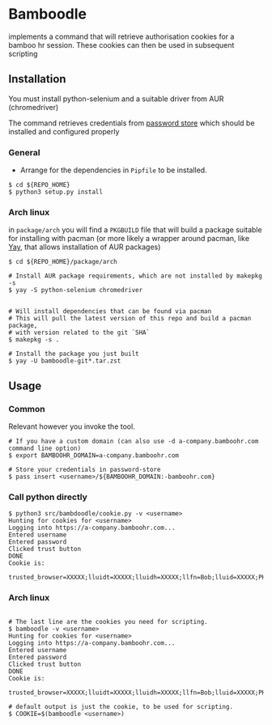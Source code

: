# Bamboodle

implements a command that will retrieve authorisation cookies for a
bamboo hr session. These cookies can then be used in subsequent
scripting

## Installation

You must install python-selenium and a suitable driver from AUR
(chromedriver)

The command retrieves credentials from [password
store](https://github.com/zx2c4/password-store) which should be
installed and configured properly

### General

* Arrange for the dependencies in `Pipfile` to be installed.

``` shell
$ cd ${REPO_HOME}
$ python3 setup.py install
```

### Arch linux

in `package/arch` you will find a `PKGBUILD` file that will build a
package suitable for installing with pacman (or more likely a wrapper
around pacman, like [Yay](https://github.com/Jguer/yay), that allows
installation of AUR packages)

``` shell
$ cd ${REPO_HOME}/package/arch

# Install AUR package requirements, which are not installed by makepkg -s
$ yay -S python-selenium chromedriver


# Will install dependencies that can be found via pacman
# This will pull the latest version of this repo and build a pacman package, 
# with version related to the git `SHA`
$ makepkg -s .

# Install the package you just built
$ yay -U bamboodle-git*.tar.zst
```

## Usage

### Common

Relevant however you invoke the tool.

``` shell
# If you have a custom domain (can also use -d a-company.bamboohr.com command line option)
$ export BAMBOOHR_DOMAIN=a-company.bamboohr.com 

# Store your credentials in password-store
$ pass insert <username>/${BAMBOOHR_DOMAIN:-bamboohr.com}
```

### Call python directly
``` shell
$ python3 src/bambdoodle/cookie.py -v <username>
Hunting for cookies for <username>
Logging into https://a-company.bamboohr.com...
Entered username
Entered password
Clicked trust button
DONE
Cookie is:

trusted_browser=XXXXX;lluidt=XXXXX;lluidh=XXXXX;llfn=Bob;lluid=XXXXX;PHPSESSID=XXXXX
```

### Arch linux
``` shell

# The last line are the cookies you need for scripting.
$ bamboodle -v <username>
Hunting for cookies for <username>
Logging into https://a-company.bamboohr.com...
Entered username
Entered password
Clicked trust button
DONE
Cookie is:

trusted_browser=XXXXX;lluidt=XXXXX;lluidh=XXXXX;llfn=Bob;lluid=XXXXX;PHPSESSID=XXXXX

# default output is just the cookie, to be used for scripting.
$ COOKIE=$(bamboodle <username>)
```

